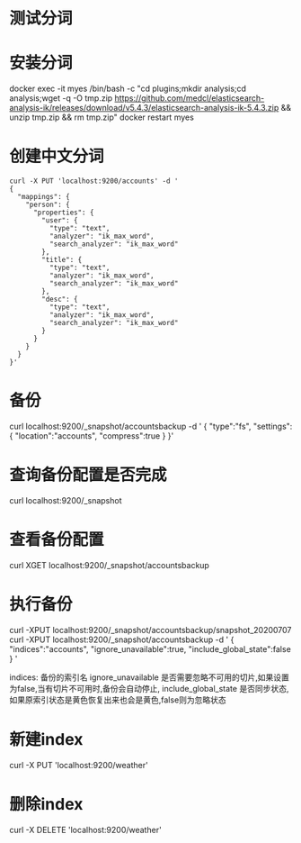 
# 测试分词
# 安装分词
docker exec -it myes /bin/bash -c "cd plugins;mkdir analysis;cd analysis;wget -q -O tmp.zip https://github.com/medcl/elasticsearch-analysis-ik/releases/download/v5.4.3/elasticsearch-analysis-ik-5.4.3.zip && unzip tmp.zip && rm tmp.zip"
docker restart myes

# 创建中文分词
```
curl -X PUT 'localhost:9200/accounts' -d '
{
  "mappings": {
    "person": {
      "properties": {
        "user": {
          "type": "text",
          "analyzer": "ik_max_word",
          "search_analyzer": "ik_max_word"
        },
        "title": {
          "type": "text",
          "analyzer": "ik_max_word",
          "search_analyzer": "ik_max_word"
        },
        "desc": {
          "type": "text",
          "analyzer": "ik_max_word",
          "search_analyzer": "ik_max_word"
        }
      }
    }
  }
}'
```
# 备份
curl localhost:9200/_snapshot/accountsbackup -d '
{
"type":"fs",
"settings":{
	"location":"accounts",
	"compress":true
}
}'

# 查询备份配置是否完成
curl localhost:9200/_snapshot

# 查看备份配置
curl XGET localhost:9200/_snapshot/accountsbackup

# 执行备份
curl -XPUT localhost:9200/_snapshot/accountsbackup/snapshot_20200707
curl -XPUT localhost:9200/_snapshot/accountsbackup -d '
{
	"indices":"accounts",
	"ignore_unavailable":true,
	"include_global_state":false
}
'

indices: 备份的索引名
ignore_unavailable 是否需要忽略不可用的切片,如果设置为false,当有切片不可用时,备份会自动停止,
include_global_state 是否同步状态,如果原索引状态是黄色恢复出来也会是黄色,false则为忽略状态

# 新建index

curl -X PUT 'localhost:9200/weather'

# 删除index
curl -X DELETE 'localhost:9200/weather'
